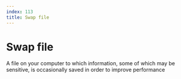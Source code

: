 ```yaml
---
index: 113
title: Swap file
---
```

# Swap file

A file on your computer to which information, some of which may be sensitive, is occasionally saved in order to improve performance